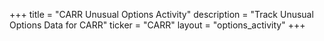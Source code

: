 +++
title = "CARR Unusual Options Activity"
description = "Track Unusual Options Data for CARR"
ticker = "CARR"
layout = "options_activity"
+++

